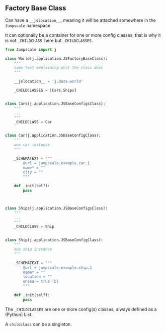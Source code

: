
## Factory Base Class

Can have a `__jslocation__`, meaning it will be attached somewhere in the `Jumpscale` namespace.

It can optionally be a container for one or more config classes,
that is why it is not `_CHILDCLASS `here but `_CHILDCLASSES`.

```python
from Jumpscale import j

class World(j.application.JSFactoryBaseClass):
    """
    some text explaining what the class does
    """

    __jslocation__ = 'j.data.world'

    _CHILDCLASSES = [Cars,Ships]


class Cars(j.application.JSBaseConfigsClass):
    """
    ...
    """
    _CHILDCLASS = Car


class Car(j.application.JSBaseConfigClass):
    """
    one car instance
    """

    _SCHEMATEXT = """
        @url = jumpscale.example.car.1
        name* = ""
        city = ""
        """

    def _init(self):    
        pass



class Ships(j.application.JSBaseConfigsClass):
    """
    ...
    """
    _CHILDCLASS = Ship


class Ship(j.application.JSBaseConfigClass):
    """
    one ship instance
    """

    _SCHEMATEXT = """
        @url = jumpscale.example.ship.1
        name* = ""
        location = ""
        onsea = true (b)
        """

    def _init(self):    
        pass


```

The `_CHILDCLASSES` are one or more config(s) classes, always defined as a (Python) List.

A `childclass` can be a singleton.
